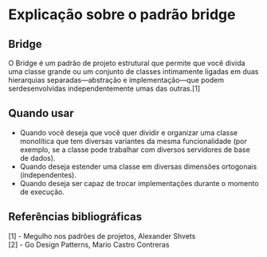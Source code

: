 # Explicação sobre o padrão bridge


## Bridge
O Bridge é um padrão de projeto estrutural que permite que você divida uma classe grande ou um conjunto de classes intimamente ligadas em duas hierarquias separadas—abstração e implementação—que podem serdesenvolvidas independentemente umas das outras.[1]

## Quando usar
* Quando você deseja que você quer dividir e organizar uma classe monolítica que tem diversas variantes da mesma funcionalidade (por exemplo, se a classe pode trabalhar com
diversos servidores de base de dados).
* Quando deseja estender uma classe em diversas dimensões ortogonais (independentes).
* Quando deseja ser capaz de trocar implementações durante o momento de execução. 

## Referências bibliográficas
[1] - Megulho nos padrões de projetos, Alexander Shvets  
[2] - Go Design Patterns, Mario Castro Contreras

